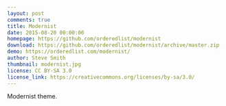 ```yaml
---
layout: post
comments: true
title: Modernist
date: 2015-08-20 00:00:00
homepage: https://github.com/orderedlist/modernist
download: https://github.com/orderedlist/modernist/archive/master.zip
demo: https://orderedlist.com/modernist/
author: Steve Smith
thumbnail: modernist.jpg
license: CC BY-SA 3.0
license_link: https://creativecommons.org/licenses/by-sa/3.0/
---
```


Modernist theme.
